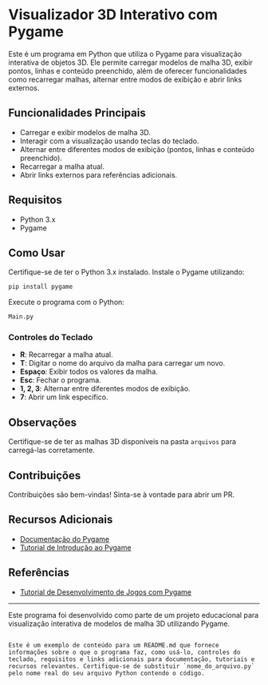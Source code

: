 # Visualizador 3D Interativo com Pygame

Este é um programa em Python que utiliza o Pygame para visualização interativa de objetos 3D. Ele permite carregar modelos de malha 3D, exibir pontos, linhas e conteúdo preenchido, além de oferecer funcionalidades como recarregar malhas, alternar entre modos de exibição e abrir links externos.

## Funcionalidades Principais

- Carregar e exibir modelos de malha 3D.
- Interagir com a visualização usando teclas do teclado.
- Alternar entre diferentes modos de exibição (pontos, linhas e conteúdo preenchido).
- Recarregar a malha atual.
- Abrir links externos para referências adicionais.

## Requisitos

- Python 3.x
- Pygame

## Como Usar

Certifique-se de ter o Python 3.x instalado. Instale o Pygame utilizando:

```bash
pip install pygame
```

Execute o programa com o Python:

```bash
Main.py
```

### Controles do Teclado

- **R**: Recarregar a malha atual.
- **T**: Digitar o nome do arquivo da malha para carregar um novo.
- **Espaço**: Exibir todos os valores da malha.
- **Esc**: Fechar o programa.
- **1, 2, 3**: Alternar entre diferentes modos de exibição.
- **7**: Abrir um link específico.

## Observações

Certifique-se de ter as malhas 3D disponíveis na pasta `arquivos` para carregá-las corretamente.

## Contribuições

Contribuições são bem-vindas! Sinta-se à vontade para abrir um PR.

## Recursos Adicionais

- [Documentação do Pygame](https://www.pygame.org/docs/)
- [Tutorial de Introdução ao Pygame](https://www.pygame.org/wiki/tutorials)

## Referências

- [Tutorial de Desenvolvimento de Jogos com Pygame](https://www.youtube.com/watch?v=VBJvDgBZEi4)

---

Este programa foi desenvolvido como parte de um projeto educacional para visualização interativa de modelos de malha 3D utilizando Pygame.
```

Este é um exemplo de conteúdo para um README.md que fornece informações sobre o que o programa faz, como usá-lo, controles do teclado, requisitos e links adicionais para documentação, tutoriais e recursos relevantes. Certifique-se de substituir `nome_do_arquivo.py` pelo nome real do seu arquivo Python contendo o código.
